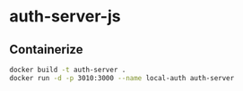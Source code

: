 # auth-server-js

## Containerize 

```bash
docker build -t auth-server .
docker run -d -p 3010:3000 --name local-auth auth-server 
```